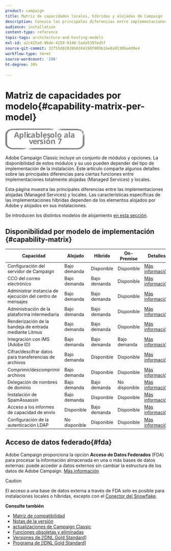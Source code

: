 ```yaml
---
product: campaign
title: Matriz de capacidades locales, híbridas y alojadas de Campaign
description: Conozca las principales diferencias entre implementaciones alojadas y locales
audience: installation
content-type: reference
topic-tags: architecture-and-hosting-models
exl-id: a2c425a8-9bde-4259-9140-5ada5397ed5f
source-git-commit: 32f55d02920b0104198f809b1be0a91306a4d9e4
workflow-type: tm+mt
source-wordcount: '298'
ht-degree: 39%

---
```


# Matriz de capacidades por modelo{#capability-matrix-per-model}

![](../../assets/v7-only.svg)

Adobe Campaign Classic incluye un conjunto de módulos y opciones. La disponibilidad de estos módulos y su uso pueden depender del tipo de implementación de la instalación. Este artículo comparte algunos detalles sobre las principales diferencias para ciertas funciones entre implementaciones totalmente alojadas (Managed Services) y locales.

Esta página muestra las principales diferencias entre las implementaciones alojadas (Managed Services) y locales. Las características específicas de las implementaciones híbridas dependen de los elementos alojados por Adobe y alojados en sus instalaciones.

Se introducen los distintos modelos de alojamiento [en esta sección](../../installation/using/hosting-models.md).

## Disponibilidad por modelo de implementación {#capability-matrix}

| Capacidad | Alojado | Híbrido | On-Premise | Detalles |
|-----------------------------------------------|------------------|-----------|---------------|-----------------------------------------------------------------------------------------------------------------------------------------------------------------------------------------------------------------------|
| Configuración del servidor de Campaign | Bajo demanda | Disponible | Disponible | [Más información](../../installation/using/the-server-configuration-file.md) |
| CCO del correo electrónico | Bajo demanda | Bajo demanda | Disponible | [Más información](../../installation/using/email-archiving.md) |
| Administrar instancia de ejecución del centro de mensajes | Bajo demanda | Bajo demanda | Disponible | [Más información](../../message-center/using/about-transactional-messaging.md) |
| Administración de la plataforma intermediaria | Bajo demanda | Bajo demanda | Disponible | [Más información](../../installation/using/mid-sourcing-server.md) |
| Renderización de la bandeja de entrada mediante Litmus | Bajo demanda | Bajo demanda | Disponible | [Más información](../../delivery/using/inbox-rendering.md) |
| Integración con IMS (Adobe ID) | Bajo demanda | Bajo demanda | Bajo demanda | [Más información](../../integrations/using/about-adobe-id.md) |
| Cifrar/descifrar datos para transferencias de archivos | Bajo demanda | Disponible | Disponible | [Más información](../../platform/using/unzip-decrypt.md) |
| Comprimir/descomprimir archivos | Bajo demanda | Disponible | Disponible | [Más información](../../platform/using/unzip-decrypt.md) |
| Delegación de nombres de dominio | Bajo demanda | Bajo demanda | No disponible | [Más información](https://experienceleague.adobe.com/docs/control-panel/using/subdomains-and-certificates/setting-up-new-subdomain.html?lang=es) |
| Instalación de SpamAssassin | Bajo demanda | Disponible | Disponible | [Más información](../../delivery/using/spamassassin.md) |
| Acceso a los informes de capacidad de envío | Disponible | Bajo demanda | Disponible | [Más información](../../delivery/using/monitoring-deliverability.md) |
| Configuración de la autenticación LDAP | No disponible | Disponible | Disponible | [Más información](../../installation/using/connecting-through-ldap.md) |


## Acceso de datos federado{#fda}

Adobe Campaign proporciona la opción **Acceso de Datos Federados** (FDA) para procesar la información almacenada en una o más bases de datos externas: puede acceder a datos externos sin cambiar la estructura de los datos de Adobe Campaign. [Más información](../../installation/using/about-fda.md)

>[!CAUTION]
>
>El acceso a una base de datos externa a través de FDA solo es posible para instalaciones locales o híbridas, excepto con el [Conector del Snowflake](../../installation/using/configure-fda-snowflake.md).


**Consulte también**

* [Matriz de compatibilidad](../../rn/using/compatibility-matrix.md)
* [Notas de la versión](../../rn/using/latest-release.md)
* [actualizaciones de Campaign Classic](../../rn/using/rn-overview.md)
* [Funciones obsoletas y eliminadas](../../rn/using/deprecated-features.md)
* [Versiones de [!DNL Gold Standard]](../../rn/using/gold-standard.md)
* [Programa de [!DNL Gold Standard]](../../rn/using/gs-overview.md)
